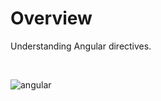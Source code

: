 # Overview

Understanding Angular directives.

<br>

![angular](https://user-images.githubusercontent.com/56695817/178064843-13b9eb6f-ccab-462d-b2b2-e6ee0e52eaa3.gif)

